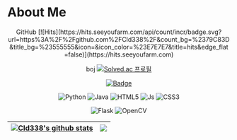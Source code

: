 # About Me
<center>
<!-- 깃헙 방문자 수 -->
GitHub
[![Hits](https://hits.seeyoufarm.com/api/count/incr/badge.svg?url=https%3A%2F%2Fgithub.com%2FCld338%2F&count_bg=%2379C83D&title_bg=%23555555&icon=&icon_color=%23E7E7E7&title=hits&edge_flat=false)](https://hits.seeyoufarm.com)

<!-- 백준 info -->
boj
[![Solved.ac 프로필](http://mazassumnida.wtf/api/mini/generate_badge?boj=wlgns06)](https://solved.ac/wlgns06)

[![Badge](https://po76kjrfci64.runkit.sh)](https://git.io/gradientbadge)

<!-- 기술 스택 -->
![Python](https://img.shields.io/badge/Python-3776AB.svg?&style=for-the-badge&logo=Python&logoColor=white)
![Java](https://img.shields.io/badge/Java-007396.svg?&style=for-the-badge&logo=Java&logoColor=white)
![HTML5](https://img.shields.io/badge/HTML5-E34F26.svg?&style=for-the-badge&logo=HTML5&logoColor=white)
![Js](https://img.shields.io/badge/Javascript-F7DF1E.svg?&style=for-the-badge&logo=Javascript&logoColor=white)
![CSS3](https://img.shields.io/badge/CSS3-1572B6.svg?&style=for-the-badge&logo=CSS3&logoColor=white)

![Flask](https://img.shields.io/badge/Flask-000000.svg?&style=for-the-badge&logo=Flask&logoColor=white)
![OpenCV](https://img.shields.io/badge/OpenCV-5C3EE8.svg?&style=for-the-badge&logo=OpenCV&logoColor=white)



| <a href="#"><img align="center" src="https://github-readme-stats-sigma-five.vercel.app/api?username=Cld338&show_icons=true&include_all_commits=true&hide_border=true&count_private=true" alt="Cld338's github stats" /></a> | <a href="#"><img align="center" src="https://github-readme-stats.vercel.app/api/top-langs/?username=Cld338&layout=compact&hide_border=true" /></a> |
| ------------- | ------------- |

</center>
